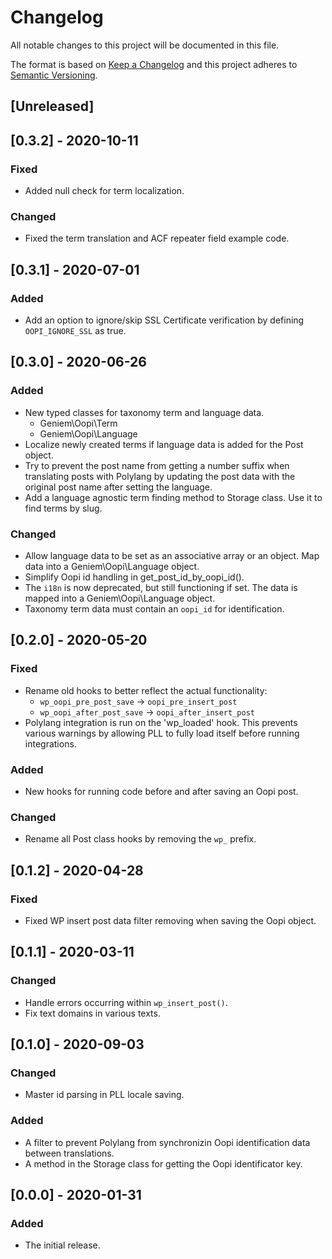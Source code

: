 # Changelog
All notable changes to this project will be documented in this file.

The format is based on [Keep a Changelog](http://keepachangelog.com/en/1.0.0/)
and this project adheres to [Semantic Versioning](http://semver.org/spec/v2.0.0.html).

## [Unreleased]

## [0.3.2] - 2020-10-11

### Fixed
- Added null check for term localization.

### Changed
- Fixed the term translation and ACF repeater field example code.

## [0.3.1] - 2020-07-01

### Added

- Add an option to ignore/skip SSL Certificate verification by defining `OOPI_IGNORE_SSL` as true.

## [0.3.0] - 2020-06-26

### Added
- New typed classes for taxonomy term and language data.
  - Geniem\Oopi\Term
  - Geniem\Oopi\Language
- Localize newly created terms if language data is added for the Post object.
- Try to prevent the post name from getting a number suffix
  when translating posts with Polylang by updating the post data
  with the original post name after setting the language.
- Add a language agnostic term finding method to Storage class. Use it to find terms by slug.

### Changed
- Allow language data to be set as an associative array or an object. Map data into a Geniem\Oopi\Language object.
- Simplify Oopi id handling in get_post_id_by_oopi_id().
- The `i18n` is now deprecated, but still functioning if set. The data is mapped into a Geniem\Oopi\Language object.
- Taxonomy term data must contain an `oopi_id` for identification.

## [0.2.0] - 2020-05-20

### Fixed
- Rename old hooks to better reflect the actual functionality:
    - `wp_oopi_pre_post_save` -> `oopi_pre_insert_post`
    - `wp_oopi_after_post_save` -> `oopi_after_insert_post`
- Polylang integration is run on the 'wp_loaded' hook. This prevents various warnings by allowing PLL to fully load itself before running integrations.

### Added
- New hooks for running code before and after saving an Oopi post.

### Changed
- Rename all Post class hooks by removing the `wp_` prefix.

## [0.1.2] - 2020-04-28

### Fixed
- Fixed WP insert post data filter removing when saving the Oopi object.

## [0.1.1] - 2020-03-11

### Changed
- Handle errors occurring within `wp_insert_post()`.
- Fix text domains in various texts.

## [0.1.0] - 2020-09-03

### Changed
- Master id parsing in PLL locale saving.

### Added
- A filter to prevent Polylang from synchronizin Oopi identification data between translations.
- A method in the Storage class for getting the Oopi identificator key.

## [0.0.0] - 2020-01-31

### Added
- The initial release.
